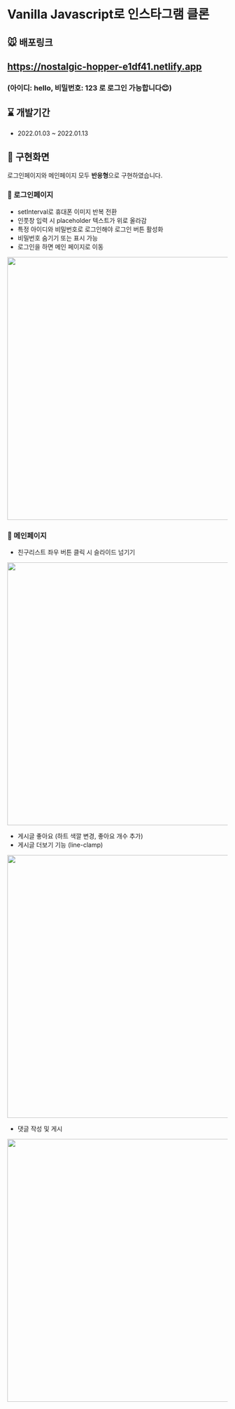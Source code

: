 # Vanilla Javascript로 인스타그램 클론

## 🐭 배포링크
<h2><a href="https://nostalgic-hopper-e1df41.netlify.app">https://nostalgic-hopper-e1df41.netlify.app</a></h2>
<h3>(아이디: hello, 비밀번호: 123 로 로그인 가능합니다😊)</h3>

## ⌛ 개발기간
- 2022.01.03 ~ 2022.01.13

## 🎀 구현화면
로그인페이지와 메인페이지 모두 <b>반응형</b>으로 구현하였습니다.

### 🌊 로그인페이지
* setInterval로 휴대폰 이미지 반복 전환
* 인풋창 입력 시 placeholder 텍스트가 위로 올라감
* 특정 아이디와 비밀번호로 로그인해야 로그인 버튼 활성화
* 비밀번호 숨기기 또는 표시 가능
* 로그인을 하면 메인 페이지로 이동

 <img width="600" src="https://user-images.githubusercontent.com/68722179/149500395-cd598b18-80f8-4a67-933d-d9f6808c65e0.gif" />

### 🍫 메인페이지
* 친구리스트 좌우 버튼 클릭 시 슬라이드 넘기기

 <img width="600" src="https://user-images.githubusercontent.com/68722179/149501601-5e1b7456-84f0-4124-b5c8-7bc0539ac963.gif" />

* 게시글 좋아요 (하트 색깔 변경, 좋아요 개수 추가)
* 게시글 더보기 기능 (line-clamp)

 <img width="600" src="https://user-images.githubusercontent.com/68722179/149500379-0315204c-3cc4-4bc5-8636-c0c3b15f1fc7.gif" />

* 댓글 작성 및 게시

 <img width="600" src="https://user-images.githubusercontent.com/68722179/149500680-00c55fb8-fb87-406a-8b12-ceba8d68ecde.gif" />
